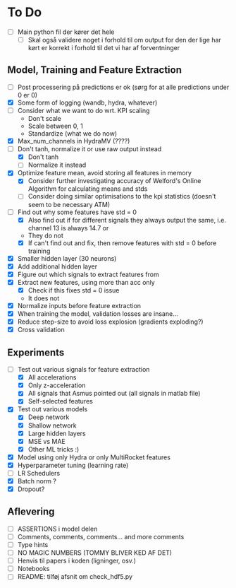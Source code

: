 # To Do
- [ ] Main python fil der kører det hele
  - [ ] Skal også validere noget i forhold til om output for den der lige har kørt er korrekt i forhold til det vi har af forventninger

## Model, Training and Feature Extraction
- [ ] Post processering på predictions er ok (sørg for at alle predictions under 0 er 0)
- [X] Some form of logging (wandb, hydra, whatever)
- [ ] Consider what we want to do wrt. KPI scaling
  - Don't scale
  - Scale between 0, 1
  - Standardize (what we do now)
- [X] Max_num_channels in HydraMV (????)
- [ ] Don't tanh, normalize it or use raw output instead
  - [X] Don't tanh
  - [ ] Normalize it instead
- [X] Optimize feature mean, avoid storing all features in memory
  - [X] Consider further investigating accuracy of Welford's Online Algorithm for calculating means and stds 
  - [ ] Consider doing similar optimisations to the kpi statistics (doesn't seem to be necessary ATM)
- [ ] Find out why some features have std = 0
  - [x] Also find out if for different signals they always output the same, i.e. channel 13 is always 14.7 or 
  - They do not
  - [X] If can't find out and fix, then remove features with std = 0 before training
- [X] Smaller hidden layer (30 neurons)
- [X] Add additional hidden layer
- [X] Figure out which signals to extract features from
- [X] Extract new features, using more than acc only
  - [X] Check if this fixes std = 0 issue
  - It does not
- [X] Normalize inputs before feature extraction
- [X] When training the model, validation losses are insane...
- [X] Reduce step-size to avoid loss explosion (gradients exploding?)
- [X] Cross validation

## Experiments
- [ ] Test out various signals for feature extraction
  - [X] All accelerations
  - [X] Only z-acceleration
  - [X] All signals that Asmus pointed out (all signals in matlab file)
  - [X] Self-selected features
- [X] Test out various models
  - [X] Deep network
  - [X] Shallow network
  - [X] Large hidden layers
  - [X] MSE vs MAE
  - [X] Other ML tricks :)
- [X] Model using only Hydra or only MultiRocket features
- [X] Hyperparameter tuning (learning rate)
- [ ] LR Schedulers
- [X] Batch norm ?
- [X] Dropout?

## Aflevering
- [ ] ASSERTIONS i model delen
- [ ] Comments, comments, comments... and more comments
- [ ] Type hints
- [ ] NO MAGIC NUMBERS (TOMMY BLIVER KED AF DET)
- [ ] Henvis til papers i koden (ligninger, osv.)
- [ ] Notebooks
- [ ] README: tilføj afsnit om check_hdf5.py
